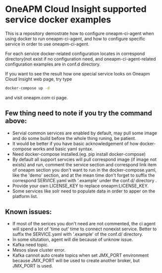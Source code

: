 # OneAPM Cloud Insight supported service docker examples
This is a repository demostrate how to configure oneapm-ci-agent when using docker to run oneapm-ci-agent, and how to configure specific service in order to use oneapm-ci-agent.

For each service docker-related configuration locates in correspond directory(not exist if no configuration need, and oneapm-ci-agent-related configuration examples are in conf.d directory.

If you want to see the result how one special service looks on Oneapm Cloud Insight web page, try type
```sh
docker-compose up -d
```
and visit oneapm.com ci page.


## Few thing need to note if you try the command above:
* Servial common services are enabled by default, may pull some image and do some build before the whole thing runing, be patient.
* It would be better if you have basic acknowledgement of how docker-compose works and basic yaml syntax.
* Need docker-compose installed.(eg. pip install docker-compose)
* By default all support servcies will pull correspond image (if image not exists) and run, comment the service section and correspond link item of oneapm section you don't want to run in the docker-compose.yaml, like the 'demo' section, and at the mean time don't forget to suffix the correspond SERVICE.yaml with '.example' under the conf.d/ directory .
* Provide your own LICENSE_KEY to replace oneapm:LICENSE_KEY.
* Some services like solr need to populate data in order to apper on the platform list. 

## Known issues:
* If most of the serices you don't need are not commented, the ci agent will spend a lot of 'time out' time to connect nonexist service. Better to suffix the SERVICE.yaml with '.example' of the conf.d/ directory.
* In some situtation, agent will die because of unknow issue.
* Kafka need topic.
* Mesos slave cluster error.
* Kafka cannot auto create topics when set JMX_PORT environment because JMX_PORT will be used to create another broker,  but JMX_PORT is used.
